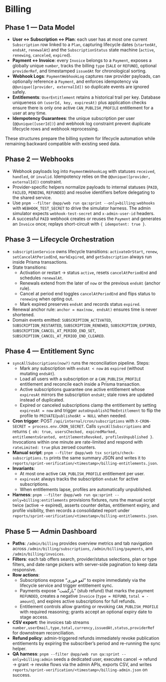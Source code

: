 # Billing

## Phase 1 — Data Model
- **User ↔ Subscription ↔ Plan**: each user has at most one current `Subscription` row linked to a `Plan`, capturing lifecycle dates (`startedAt`, `endsAt`, `renewalAt`) and the `SubscriptionStatus` state machine (`active`, `renewing`, `canceled`, `expired`).
- **Payment ↔ Invoice**: every `Invoice` belongs to a `Payment`, exposes a globally unique `number`, tracks the billing `type` (`SALE` or `REFUND`), optional `providerRef`, and timestamped `issuedAt` for chronological sorting.
- **Webhook Logs**: `PaymentWebhookLog` captures raw provider payloads, can optionally reference a `Payment`, and enforces idempotency via `@@unique([provider, externalId])` so duplicate events are ignored safely.
- **Entitlements**: `UserEntitlement` retains a historical trail per key. Database uniqueness on `(userId, key, expiresAt)` plus application checks ensure there is only one active `CAN_PUBLISH_PROFILE` entitlement for a user at any time.
- **Idempotency Guarantees**: the unique subscription per user (`@@unique([userId])`) and webhook log constraint prevent duplicate lifecycle rows and webhook reprocessing.

These structures prepare the billing system for lifecycle automation while remaining backward compatible with existing seed data.

## Phase 2 — Webhooks
- Webhook payloads log into `PaymentWebhookLog` with statuses `received`, `handled`, or `invalid`. Idempotency relies on the `@@unique([provider, externalId])` constraint.
- Provider-specific helpers normalize payloads to internal statuses (`PAID`, `FAILED`, `PENDING`, `REFUNDED`) and resolve identifiers before delegating to the shared service.
- Use `pnpm --filter @app/web run qa:sprint --only=billing:webhooks` with `WEBHOOK_TEST_SECRET` to drive the simulator harness. The admin simulator expects `webhook-test-secret` and `x-admin-user-id` headers.
- A successful `PAID` webhook creates or reuses the `Payment` and generates an `Invoice` once; replays short-circuit with `{ idempotent: true }`.

## Phase 3 — Lifecycle Orchestration
- `subscriptionService` owns lifecycle transitions: `activateOrStart`, `renew`, `setCancelAtPeriodEnd`, `markExpired`, and `getSubscription` always run inside Prisma transactions.
- State transitions:
  - Activation or restart → status `active`, resets `cancelAtPeriodEnd` and schedules `renewalAt`.
  - Renewals extend from the later of `now` or the previous `endsAt` (anchor rule).
  - Cancel at period end toggles `cancelAtPeriodEnd` and flips status to `renewing` when opting out.
  - Mark expired preserves `endsAt` and records status `expired`.
- Renewal anchor rule: `anchor = max(now, endsAt)` ensures time is never shortened.
- Domain events emitted: `SUBSCRIPTION_ACTIVATED`, `SUBSCRIPTION_RESTARTED`, `SUBSCRIPTION_RENEWED`, `SUBSCRIPTION_EXPIRED`, `SUBSCRIPTION_CANCEL_AT_PERIOD_END_SET`, `SUBSCRIPTION_CANCEL_AT_PERIOD_END_CLEARED`.

## Phase 4 — Entitlement Sync
- `syncAllSubscriptions(now?)` runs the reconciliation pipeline. Steps:
  - Mark any subscription with `endsAt < now` as `expired` (without mutating `endsAt`).
  - Load all users with a subscription or a `CAN_PUBLISH_PROFILE` entitlement and reconcile each inside a Prisma transaction.
  - Active subscriptions guarantee one active entitlement whose `expiresAt` mirrors the subscription `endsAt`; stale rows are updated instead of duplicated.
  - Expired or canceled subscriptions clamp the entitlement by setting `expiresAt = now` and trigger `autoUnpublishIfNoEntitlement` to flip the profile to `PRIVATE`/`publishedAt = NULL` when needed.
- **Cron trigger**: POST `/api/internal/cron/subscriptions` with `X-CRON-SECRET = process.env.CRON_SECRET`. Calls `syncAllSubscriptions` and returns `{ ok: true, usersChecked, expiredMarked, entitlementsGranted, entitlementsRevoked, profilesUnpublished }`. Invocations within one minute are rate-limited and respond with `rateLimited: true` plus zeroed counters.
- **Manual script**: `pnpm --filter @app/web tsx scripts/check-subscriptions.ts` prints the same summary JSON and writes it to `reports/sprint-verification/<timestamp>/billing-entitlements.json`.
- **Invariants**:
  - At most one active `CAN_PUBLISH_PROFILE` entitlement per user.
  - `expiresAt` always tracks the subscription `endsAt` for active subscriptions.
  - When entitlements lapse, profiles are automatically unpublished.
- **Harness**: `pnpm --filter @app/web run qa:sprint --only=billing:entitlements` provisions fixtures, runs the manual script twice (active → expired), asserts counter deltas, entitlement expiry, and profile visibility, then records a consolidated report under `reports/sprint-verification/<timestamp>/billing-entitlements.json`.

## Phase 5 — Admin Dashboard
- **Paths**: `/admin/billing` provides overview metrics and tab navigation across `/admin/billing/subscriptions`, `/admin/billing/payments`, and `/admin/billing/invoices`.
- **Filters**: each tab offers search, provider/status selections, plan or type filters, and date range pickers with server-side pagination to keep data responsive.
- **Row actions**:
  - Subscriptions expose “لغو فوری” to expire immediately via the lifecycle service and trigger entitlement sync.
  - Payments expose “بازگشت” (stub refund) that marks the payment `REFUNDED`, creates a negative `Invoice` (`type = REFUND`, `total = -amount`), and expires active subscriptions for full refunds.
  - Entitlement controls allow granting or revoking `CAN_PUBLISH_PROFILE` with required reasoning; grants accept an optional expiry date to stage access.
- **CSV export**: the invoices tab streams `number,userEmail,type,total,currency,issuedAt,status,providerRef` for downstream reconciliation.
- **Refund policy**: admin-triggered refunds immediately revoke publication entitlements by expiring the subscriber’s period and re-running the sync helper.
- **QA harness**: `pnpm --filter @app/web run qa:sprint --only=billing:admin` seeds a dedicated user, executes cancel → refund → grant → revoke flows via the admin APIs, exports CSV, and writes `reports/sprint-verification/<timestamp>/billing-admin.json` on success.
